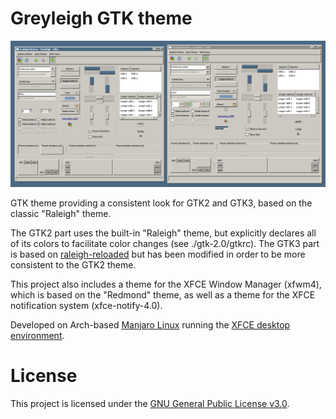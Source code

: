 # Greyleigh GTK theme

![Screenshot](https://github.com/parhelion22/xfce-theme-greyleigh/blob/master/Screenshot.png)

GTK theme providing a consistent look for GTK2 and GTK3, based on the classic "Raleigh" theme.

The GTK2 part uses the built-in "Raleigh" theme, but explicitly declares all of its colors to facilitate color changes (see ./gtk-2.0/gtkrc).
The GTK3 part is based on [raleigh-reloaded](https://github.com/vlastavesely/raleigh-reloaded) but has been modified in order to be more consistent to the GTK2 theme.

This project also includes a theme for the XFCE Window Manager (xfwm4), which is based on the "Redmond" theme, as well as a theme for the XFCE notification system (xfce-notify-4.0).

Developed on Arch-based [Manjaro Linux](https://manjaro.org/) running the [XFCE desktop environment](https://www.xfce.org/).

# License

This project is licensed under the [GNU General Public License v3.0](/LICENSE).
